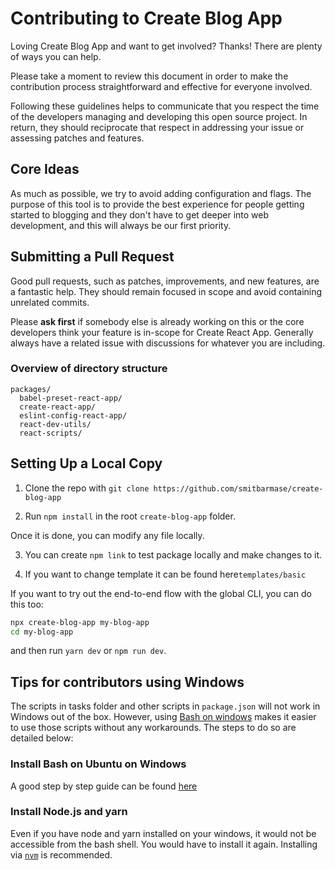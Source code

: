 # Contributing to Create Blog App

Loving Create Blog App and want to get involved? Thanks! There are plenty of ways you can help.

Please take a moment to review this document in order to make the contribution process straightforward and effective for everyone involved.

Following these guidelines helps to communicate that you respect the time of the developers managing and developing this open source project. In return, they should reciprocate that respect in addressing your issue or assessing patches and features.

## Core Ideas

As much as possible, we try to avoid adding configuration and flags. The purpose of this tool is to provide the best experience for people getting started to blogging and they don't have to get deeper into web development, and this will always be our first priority.

## Submitting a Pull Request

Good pull requests, such as patches, improvements, and new features, are a fantastic help. They should remain focused in scope and avoid containing unrelated commits.

Please **ask first** if somebody else is already working on this or the core developers think your feature is in-scope for Create React App. Generally always have a related issue with discussions for whatever you are including.

### Overview of directory structure

```
packages/
  babel-preset-react-app/
  create-react-app/
  eslint-config-react-app/
  react-dev-utils/
  react-scripts/
```

## Setting Up a Local Copy

1. Clone the repo with `git clone https://github.com/smitbarmase/create-blog-app`

2. Run `npm install` in the root `create-blog-app` folder.

Once it is done, you can modify any file locally.

3. You can create `npm link` to test package locally and make changes to it.

4. If you want to change template it can be found here`templates/basic`

If you want to try out the end-to-end flow with the global CLI, you can do this too:

```sh
npx create-blog-app my-blog-app
cd my-blog-app
```

and then run `yarn dev` or `npm run dev`.

## Tips for contributors using Windows

The scripts in tasks folder and other scripts in `package.json` will not work in Windows out of the box. However, using [Bash on windows](https://msdn.microsoft.com/en-us/commandline/wsl/about) makes it easier to use those scripts without any workarounds. The steps to do so are detailed below:

### Install Bash on Ubuntu on Windows

A good step by step guide can be found [here](https://www.howtogeek.com/249966/how-to-install-and-use-the-linux-bash-shell-on-windows-10/)

### Install Node.js and yarn

Even if you have node and yarn installed on your windows, it would not be accessible from the bash shell. You would have to install it again. Installing via [`nvm`](https://github.com/creationix/nvm#install-script) is recommended.
